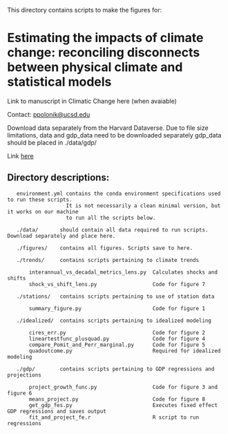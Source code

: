 This directory contains scripts to make the figures for:
# Estimating the impacts of climate change: reconciling disconnects between physical climate and statistical models

Link to manuscript in Climatic Change here (when avaiable)

Contact: ppolonik@ucsd.edu

Download data separately from the Harvard Dataverse.
   Due to file size limitations, data and gdp_data need to be downloaded separately
   gdp_data should be placed in ./data/gdp/
   
Link [here](https://dataverse.harvard.edu/dataset.xhtml?persistentId=doi:10.7910/DVN/AXLJZ6)

## Directory descriptions:

```
   environment.yml contains the conda environment specifications used to run these scripts.
                   It is not necessarily a clean minimal version, but it works on our machine
                   to run all the scripts below.

   ./data/       should contain all data required to run scripts. Download separately and place here.

   ./figures/    contains all figures. Scripts save to here.

   ./trends/     contains scripts pertaining to climate trends

       interannual_vs_decadal_metrics_lens.py  Calculates shocks and shifts
       shock_vs_shift_lens.py                  Code for figure 7

   ./stations/   contains scripts pertaining to use of station data
   
       summary_figure.py                       Code for figure 1

   ./idealized/  contains scripts pertaining to idealized modeling

       cires_err.py                            Code for figure 2
       lineartestfunc_plusquad.py              Code for figure 4
       compare_Pomit_and_Perr_marginal.py      Code for figure 5
       quadoutcome.py                          Required for idealized modeling

   ./gdp/        contains scripts pertaining to GDP regressions and projections

       project_growth_func.py                  Code for figure 3 and figure 6
       means_project.py                        Code for figure 8
       get_gdp_fes.py                          Executes fixed effect GDP regressions and saves output
       fit_and_project_fe.r                    R script to run regressions
```


